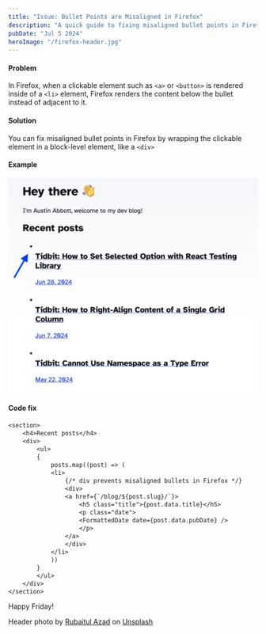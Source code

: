 ```yaml
---
title: "Issue: Bullet Points are Misaligned in Firefox"
description: "A quick guide to fixing misaligned bullet points in Firefox"
pubDate: "Jul 5 2024"
heroImage: "/firefox-header.jpg"
---
```


#### Problem

In Firefox, when a clickable element such as `<a>` or `<button>` is rendered inside of a `<li>` element, Firefox renders the content below the bullet instead of adjacent to it.

#### Solution

You can fix misaligned bullet points in Firefox by wrapping the clickable element in a block-level element, like a `<div>`

#### Example

![Screenshot of misaligned bullets on austinabbott.dev](../../../public/misaligned-firefox-bullets.jpg)

#### Code fix

```
<section>
    <h4>Recent posts</h4>
    <div>
        <ul>
        {
            posts.map((post) => (
            <li>
                {/* div prevents misaligned bullets in Firefox */}
                <div>
                <a href={`/blog/${post.slug}/`}>
                    <h5 class="title">{post.data.title}</h5>
                    <p class="date">
                    <FormattedDate date={post.data.pubDate} />
                    </p>
                </a>
                </div>
            </li>
            ))
        }
        </ul>
    </div>
</section>
```

Happy Friday!

Header photo by <a href="https://unsplash.com/@rubaitulazad?utm_content=creditCopyText&utm_medium=referral&utm_source=unsplash">Rubaitul Azad</a> on <a href="https://unsplash.com/photos/logo-4xmVvHRioKg?utm_content=creditCopyText&utm_medium=referral&utm_source=unsplash">Unsplash</a>
